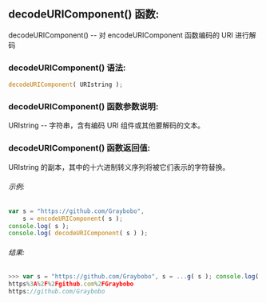 ## decodeURIComponent() 函数:

decodeURIComponent() -- 对 encodeURIComponent 函数编码的 URI 进行解码

### decodeURIComponent() 语法:

  ```javascript
  decodeURIComponent( URIstring );
  ```

### decodeURIComponent() 函数参数说明:

URIstring -- 字符串，含有编码 URI 组件或其他要解码的文本。

### decodeURIComponent() 函数返回值:

URIstring 的副本，其中的十六进制转义序列将被它们表示的字符替换。

###### 示例:

  ```javascript
  var s = "https://github.com/Graybobo",
      s = encodeURIComponent( s );
  console.log( s );
  console.log( decodeURIComponent( s ) );
  ```

###### 结果:

  ```javascript
  >>> var s = "https://github.com/Graybobo", s = ...g( s ); console.log( decodeURIComponent( s ) );
  https%3A%2F%2Fgithub.com%2FGraybobo
  https://github.com/Graybobo
  ```
